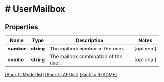 # # UserMailbox

## Properties

Name | Type | Description | Notes
------------ | ------------- | ------------- | -------------
**number** | **string** | The mailbox number of the user. | [optional]
**combo** | **string** | The mailbox combination of the user. | [optional]

[[Back to Model list]](../../README.md#models) [[Back to API list]](../../README.md#endpoints) [[Back to README]](../../README.md)
